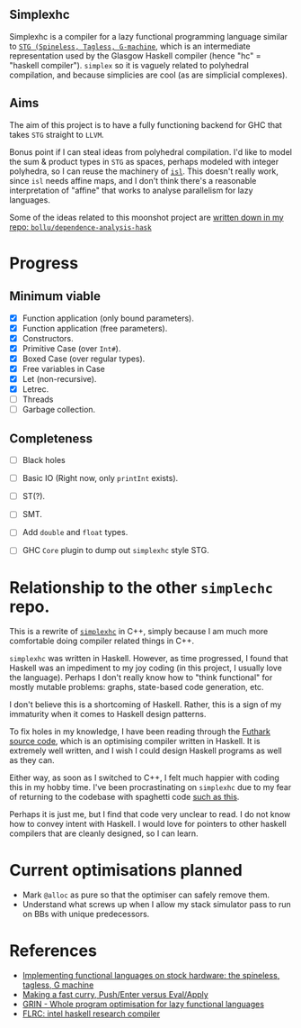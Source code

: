 Simplexhc
---------

Simplexhc is a compiler for a lazy functional programming language
similar to [`STG (Spineless, Tagless, G-machine`](https://ghc.haskell.org/trac/ghc/wiki/Commentary/Compiler/GeneratedCode), which is an intermediate representation used by the
Glasgow Haskell compiler (hence "hc" = "haskell compiler").
`simplex` so it is vaguely related to polyhedral compilation, and because
simplicies are cool (as are simplicial complexes).

## Aims
The aim of this project is to have a fully functioning backend for GHC that
takes `STG` straight to `LLVM`.

Bonus point if I can steal ideas from polyhedral compilation. I'd like to model
the sum & product types in `STG` as spaces, perhaps modeled with integer
polyhedra, so I can reuse the machinery of [`isl`](http://isl.gforge.inria.fr/).
This doesn't really work, since `isl` needs affine maps, and I don't think
there's a reasonable interpretation of "affine" that works to analyse
parallelism for lazy languages.

Some of the ideas related to this moonshot project are
[written down in my repo: `bollu/dependence-analysis-hask`](https://github.com/bollu/dependence-analysis-hask)

# Progress
## Minimum viable
- [x] Function application (only bound parameters).
- [x] Function application (free parameters).
- [x] Constructors.
- [x] Primitive Case (over `Int#`).
- [x] Boxed Case (over regular types).
- [x] Free variables in Case
- [x] Let (non-recursive).
- [x] Letrec.
- [ ] Threads
- [ ] Garbage collection.

## Completeness
- [ ] Black holes
- [ ] Basic IO (Right now, only `printInt` exists).
- [ ] ST(?).
- [ ] SMT.
- [ ] Add `double` and `float` types.
- [ ] GHC `Core` plugin to dump out `simplexhc` style STG.




# Relationship to the other `simplechc` repo.

This is a rewrite of [`simplexhc`](https://github.com/bollu/simplexhc)
in C++, simply because I am much more comfortable doing compiler related
things in C++. 


`simplexhc` was written in Haskell. However, as time progressed, I found that
Haskell was an impediment to my joy coding (in this project, I usually love
the language). Perhaps I don't really know how to "think functional" for
mostly mutable problems: graphs, state-based code generation, etc.


I don't believe this is a shortcoming of Haskell. Rather, this is a sign
of my immaturity when it comes to Haskell design patterns.


To fix holes in my knowledge, I have been reading through the
[Futhark source code](https://github.com/diku-dk/futhark), which is an
optimising compiler written in Haskell. It is extremely well written, and I
wish I could design Haskell programs as well as they can.


Either way, as soon as I switched to C++, I felt much happier with coding this
in my hobby time. I've been procrastinating on `simplexhc` due to my fear of
returning to the codebase with spaghetti code
[such as this](https://github.com/bollu/simplexhc/blob/master/src/StgToIR.hs#L259).


Perhaps it is just me, but I find that code very unclear to read. I do not
know how to convey intent with Haskell. I would love for pointers to other
haskell compilers that are cleanly designed, so I can learn.

# Current optimisations planned
- Mark `@alloc` as pure so that the optimiser can safely remove them.
- Understand what screws up when I allow my stack simulator pass to run on BBs with unique predecessors.

# References
 - [Implementing functional languages on stock hardware: the spineless, tagless, G machine](https://www.dcc.fc.up.pt/~pbv/aulas/linguagens/peytonjones92implementing.pdf)
 - [Making a fast curry, Push/Enter versus Eval/Apply](http://www.cs.tufts.edu/~nr/cs257/archive/simon-peyton-jones/eval-apply-jfp.pdf)
 - [GRIN - Whole program optimisation for lazy functional languages](http://web.archive.org/web/20080506021638/http://www.cs.chalmers.se:80/~boquist/phd/index.html)
 - [FLRC: intel haskell research compiler](https://github.com/IntelLabs/flrc)

